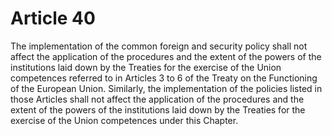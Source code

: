 # Article 40
The implementation of the common foreign and security policy shall not affect the application of the procedures and the extent of the powers of the institutions laid down by the Treaties for the exercise of the Union competences referred to in Articles 3 to 6 of the Treaty on the Functioning of the European Union. Similarly, the implementation of the policies listed in those Articles shall not affect the application of the procedures and the extent of the powers of the institutions laid down by the Treaties for the exercise of the Union competences under this Chapter.